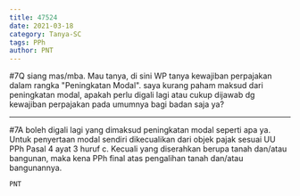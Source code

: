 ```yaml
---
title: 47524
date: 2021-03-18
category: Tanya-SC
tags: PPh
author: PNT
---
```


#7Q siang mas/mba. Mau tanya, di sini WP tanya kewajiban perpajakan dalam rangka "Peningkatan Modal". saya kurang paham maksud dari peningkatan modal, apakah perlu digali lagi atau cukup dijawab dg kewajiban perpajakan pada umumnya bagi badan saja ya?

---

#7A boleh digali lagi yang dimaksud peningkatan modal seperti apa ya. Untuk penyertaan modal sendiri dikecualikan dari objek pajak sesuai UU PPh Pasal 4 ayat 3 huruf c. Kecuali yang diserahkan berupa tanah dan/atau bangunan, maka kena PPh final atas pengalihan tanah dan/atau bangunannya.

`PNT`
